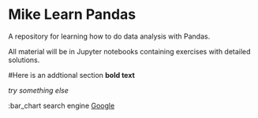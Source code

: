 # Mike Learn Pandas
A repository for learning how to do data analysis with Pandas. 

All material will be in Jupyter notebooks containing exercises with detailed solutions.

#Here is an addtional section
**bold text**

*try something else*

:bar_chart 
search engine [Google](google.com)
